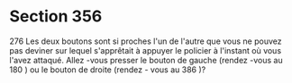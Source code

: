 # Section 356

276
Les deux boutons sont si proches l'un de l'autre que vous ne
pouvez pas deviner sur lequel s'apprêtait à appuyer le policier à
l'instant où vous l'avez attaqué. Allez -vous presser le bouton de
gauche (rendez -vous au 180 ) ou le bouton de droite (rendez -
vous au 386 )?